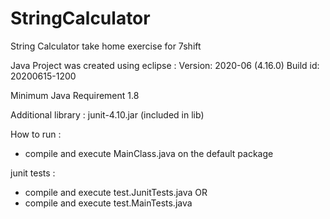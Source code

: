 # StringCalculator
String Calculator take home exercise for 7shift

Java Project was created using eclipse :
Version: 2020-06 (4.16.0)
Build id: 20200615-1200

Minimum Java Requirement 1.8

Additional library : 
junit-4.10.jar (included in lib)

How to run : 
- compile and execute MainClass.java on the default package 

junit tests : 
- compile and execute test.JunitTests.java 
OR 
- compile and execute test.MainTests.java
